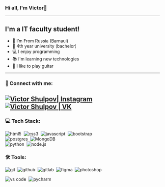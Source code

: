 ### Hi all, I'm Victor👋
---
## I'm a IT faculty student!

- 📍 I’m From Russia (Barnaul)
- 🏫 4th year university (bachelor)
- 💻 I enjoy programming
- 📚 I'm learning new technologies
- 🎸 I like to play guitar
---
### 🤝 Connect with me:

[<img alt="Victor Shulpov| Instagram" src="https://img.shields.io/badge/instagram-E4405F.svg?&style=for-the-badge&logo=instagram&logoColor=white" />][instagram]
[<img alt="Victor Shulpov | VK" src="https://img.shields.io/badge/vk-4680C2.svg?&style=for-the-badge&logo=vk&logoColor=white" />][vk]
---

### 💻 Tech Stack:

<div>
  <img alt="html5" src="https://img.shields.io/badge/html-E34F26.svg?&style=for-the-badge&logo=html5&logoColor=fff" />&nbsp;
  <img alt="css3" src="https://img.shields.io/badge/css-1572B6.svg?&style=for-the-badge&logo=css3&logoColor=fff" />&nbsp;
  <img alt="javascript" src="https://img.shields.io/badge/javascript-F7DF1E.svg?&style=for-the-badge&logo=javascript&logoColor=fff" />&nbsp;
  <img alt="bootstrap" src="https://img.shields.io/badge/bootstrap-7610F7.svg?&style=for-the-badge&logo=bootstrap&logoColor=fff" />&nbsp;
</div>

<div>
  <img alt="postgres" src="https://img.shields.io/badge/postgres-%23316192.svg?style=for-the-badge&logo=postgresql&logoColor=white" />&nbsp
  <img alt="MongoDB" src="https://img.shields.io/badge/MongoDB-%234ea94b.svg?style=for-the-badge&logo=mongodb&logoColor=white" />&nbsp;
</div>

<div>
  <img alt="python" src="https://img.shields.io/badge/python-3670A0?style=for-the-badge&logo=python&logoColor=ffdd54" />&nbsp;
  <img alt="node.js" src="https://img.shields.io/badge/node.js-90C53F.svg?&style=for-the-badge&logo=node.js&logoColor=fff" />&nbsp;
</div>

### 🛠 Tools:

<img alt="git" src="https://img.shields.io/badge/git-F05033.svg?&style=for-the-badge&logo=git&logoColor=fff" />&nbsp;
<img alt="github" src="https://img.shields.io/badge/github-000.svg?&style=for-the-badge&logo=github&logoColor=fff" />&nbsp;
<img alt="gitlab" src="https://img.shields.io/badge/gitlab-380D75.svg?&style=for-the-badge&logo=gitlab&logoColor=fff" />&nbsp;
<img alt="figma" src="https://img.shields.io/badge/figma-%23F24E1E.svg?style=for-the-badge&logo=figma&logoColor=white" />&nbsp;
<img alt="photoshop" src="https://img.shields.io/badge/photoshop-31A8FF.svg?&style=for-the-badge&logo=adobe-photoshop&logoColor=fff" />&nbsp;

<img alt="vs code" src="https://img.shields.io/badge/vs code-007ACC.svg?&style=for-the-badge&logo=visual-studio-code&logoColor=fff" />&nbsp;
<img alt="pycharm" src="https://img.shields.io/badge/pycharm-143?style=for-the-badge&logo=pycharm&logoColor=black&color=black&labelColor=green" />&nbsp;

[instagram]: https://instagram.com/Shullllllllllll
[vk]: https://vk.com/v.shulpov


